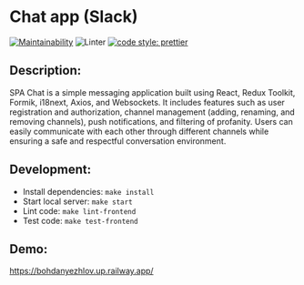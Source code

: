 # Chat app (Slack)
[![Maintainability](https://api.codeclimate.com/v1/badges/fd2e1d9f5c4055dc0e64/maintainability)](https://codeclimate.com/github/Bohdan2241/frontend-project-12/maintainability)
![Linter](https://github.com/bohdanyezhlov/chat/actions/workflows/linter.yml/badge.svg)
[![code style: prettier](https://img.shields.io/badge/code_style-prettier-ff69b4.svg?style=flat-square)](https://github.com/prettier/prettier)

## Description:
SPA Chat is a simple messaging application built using React, Redux Toolkit, Formik, i18next, Axios, and Websockets. It includes features such as user registration and authorization, channel management (adding, renaming, and removing channels), push notifications, and filtering of profanity. Users can easily communicate with each other through different channels while ensuring a safe and respectful conversation environment.

## Development:
- Install dependencies: `make install`
- Start local server: `make start`
- Lint code: `make lint-frontend`
- Test code: `make test-frontend`

## Demo:
https://bohdanyezhlov.up.railway.app/
